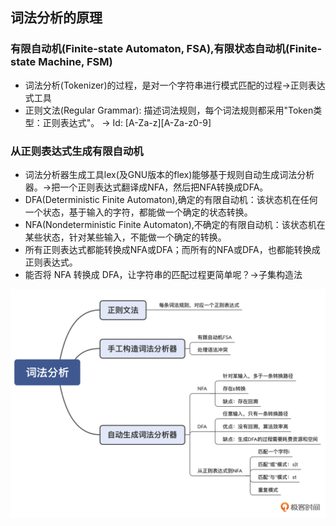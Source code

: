 ## 词法分析的原理

### 有限自动机(Finite-state Automaton, FSA),有限状态自动机(Finite-state Machine, FSM)
* 词法分析(Tokenizer)的过程，是对一个字符串进行模式匹配的过程->正则表达式工具
* 正则文法(Regular Grammar): 描述词法规则，每个词法规则都采用"Token类型：正则表达式"。 -> Id: [A-Za-z][A-Za-z0-9]

### 从正则表达式生成有限自动机
* 词法分析器生成工具lex(及GNU版本的flex)能够基于规则自动生成词法分析器。->把一个正则表达式翻译成NFA，然后把NFA转换成DFA。
* DFA(Deterministic Finite Automaton),确定的有限自动机：该状态机在任何一个状态，基于输入的字符，都能做一个确定的状态转换。
* NFA(Nondeterministic Finite Automaton),不确定的有限自动机：该状态机在某些状态，针对某些输入，不能做一个确定的转换。
* 所有正则表达式都能转换成NFA或DFA；而所有的NFA或DFA，也都能转换成正则表达式。
* 能否将 NFA 转换成 DFA，让字符串的匹配过程更简单呢？->子集构造法

![tokenizer](../image/00_3.jpg)